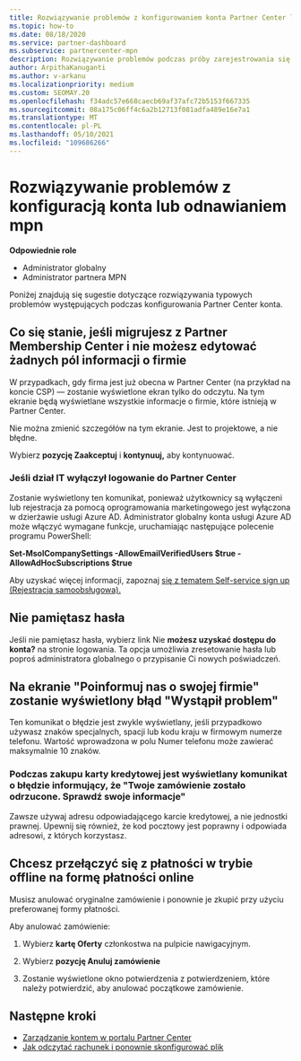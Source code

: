 ```yaml
---
title: Rozwiązywanie problemów z konfigurowaniem konta Partner Center lub odnawiania MPN
ms.topic: how-to
ms.date: 08/18/2020
ms.service: partner-dashboard
ms.subservice: partnercenter-mpn
description: Rozwiązywanie problemów podczas próby zarejestrowania się w Partner Center. Odpowiada na wyzwania związane z metodami płatności, zapomnianiem haseł i nie tylko.
author: ArpithaKanuganti
ms.author: v-arkanu
ms.localizationpriority: medium
ms.custom: SEOMAY.20
ms.openlocfilehash: f34adc57e668caecb69af37afc72b5153f667335
ms.sourcegitcommit: 08a175c06ff4c6a2b12713f081adfa489e16e7a1
ms.translationtype: MT
ms.contentlocale: pl-PL
ms.lasthandoff: 05/10/2021
ms.locfileid: "109686266"
---
```

# <a name="troubleshoot-account-setup-or-mpn-renewal-issues"></a>Rozwiązywanie problemów z konfiguracją konta lub odnawianiem mpn


**Odpowiednie role**

- Administrator globalny
- Administrator partnera MPN
 
Poniżej znajdują się sugestie dotyczące rozwiązywania typowych problemów występujących podczas konfigurowania Partner Center konta.

## <a name="what-happens-if-you-are-migrating-from-partner-membership-center-and-you-cant-edit-any-company-information-fields"></a>Co się stanie, jeśli migrujesz z Partner Membership Center i nie możesz edytować żadnych pól informacji o firmie

W przypadkach, gdy firma jest już obecna w Partner Center (na przykład na koncie CSP) — zostanie wyświetlone ekran tylko do odczytu. Na tym ekranie będą wyświetlane wszystkie informacje o firmie, które istnieją w Partner Center.

Nie można zmienić szczegółów na tym ekranie. Jest to projektowe, a nie błędne.

Wybierz **pozycję Zaakceptuj** i **kontynuuj,** aby kontynuować.


### <a name="if-the-it-department-has-turned-off-sign-up-for-partner-center"></a>Jeśli dział IT wyłączył logowanie **do Partner Center**

Zostanie wyświetlony ten komunikat, ponieważ użytkownicy są wyłączeni lub rejestracja za pomocą oprogramowania marketingowego jest wyłączona w dzierżawie usługi Azure AD. Administrator globalny konta usługi Azure AD może włączyć wymagane funkcje, uruchamiając następujące polecenie programu PowerShell:

**Set-MsolCompanySettings -AllowEmailVerifiedUsers $true -AllowAdHocSubscriptions $true**

Aby uzyskać więcej informacji, zapoznaj [się z tematem Self-service sign up (Rejestracja samoobsługowa).](/azure/active-directory/users-groups-roles/directory-self-service-signup)

## <a name="you-forgot-your-password"></a>Nie pamiętasz hasła

Jeśli nie pamiętasz hasła, wybierz link Nie **możesz uzyskać dostępu do konta?** na stronie logowania. Ta opcja umożliwia zresetowanie hasła lub poproś administratora globalnego o przypisanie Ci nowych poświadczeń.

## <a name="on-the-tell-us-about-your-company-screen-you-receive-a-something-went-wrong-error"></a>Na ekranie "Poinformuj nas o swojej firmie" zostanie wyświetlony błąd "Wystąpił problem"

Ten komunikat o błędzie jest zwykle wyświetlany, jeśli przypadkowo używasz znaków specjalnych, spacji lub kodu kraju w firmowym numerze telefonu. Wartość wprowadzona w polu Numer telefonu może zawierać maksymalnie 10 znaków.


### <a name="your-credit-card-purchase-is-receiving-an-error-message-stating-that-your-order-was-declined-please-verify-your-information"></a>Podczas zakupu karty kredytowej jest wyświetlany komunikat o błędzie informujący, że "Twoje zamówienie zostało odrzucone. Sprawdź swoje informacje"


Zawsze używaj adresu odpowiadającego karcie kredytowej, a nie jednostki prawnej. Upewnij się również, że kod pocztowy jest poprawny i odpowiada adresowi, z których korzystasz.

## <a name="you-want-to-switch-from-offline-payment-to-online-payment-method"></a>Chcesz przełączyć się z płatności w trybie offline na formę płatności online 

Musisz anulować oryginalne zamówienie i ponownie je zkupić przy użyciu preferowanej formy płatności.

Aby anulować zamówienie:

1. Wybierz **kartę Oferty** członkostwa na pulpicie nawigacyjnym.

2. Wybierz **pozycję Anuluj zamówienie**

3. Zostanie wyświetlone okno potwierdzenia z potwierdzeniem, które należy potwierdzić, aby anulować początkowe zamówienie.

## <a name="next-steps"></a>Następne kroki

- [Zarządzanie kontem w portalu Partner Center](partner-center-account-setup.md)
- [Jak odczytać rachunek i ponownie skonfigurować plik](read-your-bill.md)
